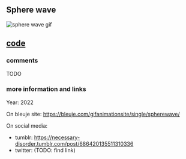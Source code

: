 ## Sphere wave

![sphere wave gif](https://bleuje.com/gifset/2022/2022_7_sphereorderdisorder.gif)

## [code](https://github.com/Bleuje/processing-animations-code/blob/main/code/spherewave/spherewave.pde)

### comments

TODO

### more information and links

Year: 2022

On bleuje site: https://bleuje.com/gifanimationsite/single/spherewave/

On social media:
 - tumblr: https://necessary-disorder.tumblr.com/post/686420135511310336
 - twitter: (TODO: find link)
